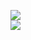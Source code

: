 [![](https://img.shields.io/badge/Made%20With-Github%20Spray-lightgrey.svg?style=for-the-badge&logo=github)](https://github.com/Annihil/github-spray#26752)  
[![](https://i.imgur.com/2DrTn0Z.gif)](https://github.com/Annihil/github-spray)